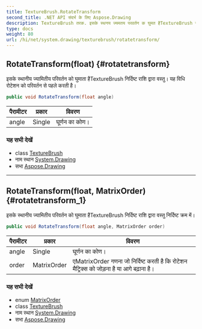 ```yaml
---
title: TextureBrush.RotateTransform
second_title: .NET API संदर्भ के लिए Aspose.Drawing
description: TextureBrush तरक. इसके स्थनय ज्यमतय परवर्तन क घुमत हैTextureBrush नर्दष्ट रश द्वर वस्तु यह वध रटेशन क परवर्तन से पहले करत है
type: docs
weight: 80
url: /hi/net/system.drawing/texturebrush/rotatetransform/
---
```

## RotateTransform(float) {#rotatetransform}

इसके स्थानीय ज्यामितीय परिवर्तन को घुमाता हैTextureBrush निर्दिष्ट राशि द्वारा वस्तु। यह विधि रोटेशन को परिवर्तन से पहले करती है।

```csharp
public void RotateTransform(float angle)
```

| पैरामीटर | प्रकार | विवरण |
| --- | --- | --- |
| angle | Single | घूर्णन का कोण। |

### यह सभी देखें

* class [TextureBrush](../)
* नाम स्थान [System.Drawing](../../texturebrush/)
* सभा [Aspose.Drawing](../../../)

---

## RotateTransform(float, MatrixOrder) {#rotatetransform_1}

इसके स्थानीय ज्यामितीय परिवर्तन को घुमाता हैTextureBrush निर्दिष्ट राशि द्वारा वस्तु निर्दिष्ट क्रम में।

```csharp
public void RotateTransform(float angle, MatrixOrder order)
```

| पैरामीटर | प्रकार | विवरण |
| --- | --- | --- |
| angle | Single | घूर्णन का कोण। |
| order | MatrixOrder | एMatrixOrder गणना जो निर्दिष्ट करती है कि रोटेशन मैट्रिक्स को जोड़ना है या आगे बढ़ाना है। |

### यह सभी देखें

* enum [MatrixOrder](../../../system.drawing.drawing2d/matrixorder/)
* class [TextureBrush](../)
* नाम स्थान [System.Drawing](../../texturebrush/)
* सभा [Aspose.Drawing](../../../)


